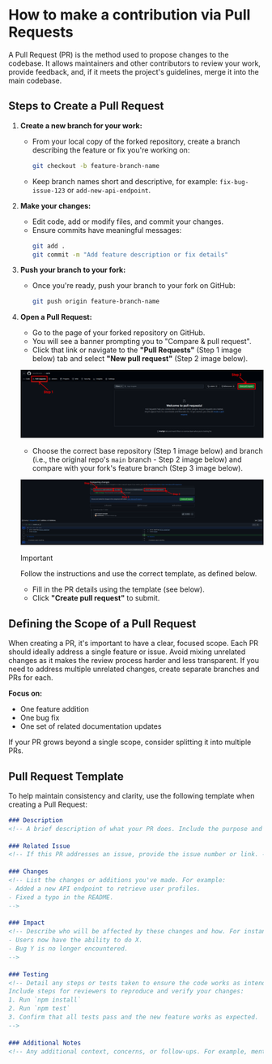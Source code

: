 # How to make a contribution via Pull Requests

A Pull Request (PR) is the method used to propose changes to the codebase. It allows maintainers and other contributors to review your work, provide feedback, and, if it meets the project's guidelines, merge it into the main codebase.

## Steps to Create a Pull Request

1. **Create a new branch for your work:**
   - From your local copy of the forked repository, create a branch describing the feature or fix you're working on:
     ```bash
     git checkout -b feature-branch-name
     ```
   
   - Keep branch names short and descriptive, for example: `fix-bug-issue-123` or `add-new-api-endpoint`.

2. **Make your changes:**
   - Edit code, add or modify files, and commit your changes.
   - Ensure commits have meaningful messages:
     ```bash
     git add .
     git commit -m "Add feature description or fix details"
     ```

3. **Push your branch to your fork:**
   - Once you're ready, push your branch to your fork on GitHub:
     ```bash
     git push origin feature-branch-name
     ```

4. **Open a Pull Request:**
   - Go to the page of your forked repository on GitHub.
   - You will see a banner prompting you to "Compare & pull request".
   - Click that link or navigate to the **"Pull Requests"** (Step 1 image below) tab and select **"New pull request"** (Step 2 image below).

    ![New Pull Request](./images/pull_request.png)

   - Choose the correct base repository (Step 1 image below) and branch (i.e., the original repo's `main` branch - Step 2 image below) and compare with your fork's feature branch (Step 3 image below).

   ![Comparing Pull Request](./images/comparing_pull_request.png)

    > [!IMPORTANT]
    > Follow the instructions and use the correct template, as defined below.
    
   - Fill in the PR details using the template (see below).
   - Click **"Create pull request"** to submit.

## Defining the Scope of a Pull Request

When creating a PR, it's important to have a clear, focused scope. Each PR should ideally address a single feature or issue. Avoid mixing unrelated changes as it makes the review process harder and less transparent. If you need to address multiple unrelated changes, create separate branches and PRs for each.

**Focus on:**
- One feature addition
- One bug fix
- One set of related documentation updates

If your PR grows beyond a single scope, consider splitting it into multiple PRs.

## Pull Request Template

To help maintain consistency and clarity, use the following template when creating a Pull Request:

```md
### Description
<!-- A brief description of what your PR does. Include the purpose and context. -->

### Related Issue
<!-- If this PR addresses an issue, provide the issue number or link. -->

### Changes
<!-- List the changes or additions you've made. For example:
- Added a new API endpoint to retrieve user profiles.
- Fixed a typo in the README.
-->

### Impact
<!-- Describe who will be affected by these changes and how. For instance:
- Users now have the ability to do X.
- Bug Y is no longer encountered.
-->

### Testing
<!-- Detail any steps or tests taken to ensure the code works as intended.
Include steps for reviewers to reproduce and verify your changes:
1. Run `npm install`
2. Run `npm test`
3. Confirm that all tests pass and the new feature works as expected.
-->

### Additional Notes
<!-- Any additional context, concerns, or follow-ups. For example, mention if docs need to be updated after merging. -->